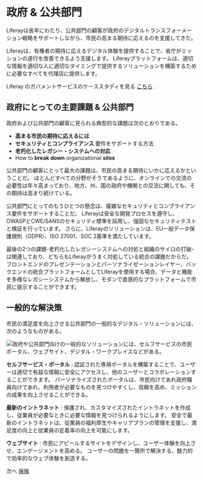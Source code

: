 # 政府 & 公共部門

Liferayは長年にわたり、公共部門の顧客が政府のデジタルトランスフォーメーション戦略をサポートしながら、市民の高まる期待に応えるのを支援してきた。

Liferayは、有権者の期待に応えるデジタル体験を提供することで、省庁がミッションの遂行を改善できるよう支援します。 Liferayプラットフォームは、適切な情報を適切な人に適切なタイミングで提供するソリューションを構築するために必要なすべてを代理店に提供します。

Liferay のガバメントサービスのケーススタディを見る [こちら](https://www.liferay.com/resources/case-studies?industries=government) .

## 政府にとっての主要課題 & 公共部門

政府および公共部門の顧客に見られる典型的な課題は次のとおりである。

* **高まる市民の期待に応えるには**
* **セキュリティとコンプライアンス** 要件をサポートする方法
* **老朽化したレガシー・システムへの対応**
* How to **break down** organizational **silos**

公共部門の顧客にとって最大の課題は、市民の高まる期待にいかに応えるかということだ。 ほとんどすべての分野がそうであるように、オンラインでの交流の必要性は年々高まっており、地方、州、国の政府や機関との交流に関しても、その期待は高まり続けている。

公共部門にとってのもうひとつの懸念は、複雑なセキュリティとコンプライアンス要件をサポートすることだ。 Liferayは安全な開発プロセスを遵守し、OWASPとCWE/SANSのセキュリティ標準を採用し、強固なセキュリティテストと検証を行っています。 さらに、Liferayのソリューションは、EU一般データ保護規則（GDPR）、ISO 27001、SOC 2基準を満たしています。

最後の2つの課題-老朽化したレガシーシステムへの対処と組織のサイロの打破-は関連しており、どちらもLiferayがうまく対処している統合の課題だからだ。  フロントエンドのプレゼンテーションとパーソナライゼーションレイヤー、バックエンドの統合プラットフォームとしてLiferayを使用する場合、データと機能を多様なレガシーシステムから解放し、モダンで直感的なプラットフォームで市民に提示することができます。

## 一般的な解決策

市民の満足度を向上させる公共部門の一般的なデジタル・ソリューションには、次のようなものがある。

![政府や公共部門向けの一般的なソリューションには、セルフサービスの市民ポータル、ウェブサイト、デジタル・ワークプレイスなどがある。](./government-and-public-sector/images/01.png)

**セルフサービス・ポータル** : 認証された専用ポータルを構築することで、ユーザーは適切で有益な情報に安全にアクセスし、他のユーザーとコラボレーションすることができます。 パーソナライズされたポータルは、市民向けであれ政府職員向けであれ、利用者が必要なものを見つけやすくし、信頼を高め、ミッションの成果を向上させることができる。

**最新のイントラネット** : 保護され、カスタマイズされたイントラネットを作成し、従業員が必要なときに必要な情報を見つけられるようにします。 安全で最新のイントラネットは、従業員の福利厚生やキャリアプランの管理を支援し、満足度の向上と従業員の定着率の向上を可能にします。

**ウェブサイト** : 市民にアピールするサイトをデザインし、ユーザー体験を向上させ、エンゲージメントを高める。 ユーザーの問題を一箇所で解決する、魅力的で効率的なウェブ体験を創造する。

次へ [保険](./insurance.md)
